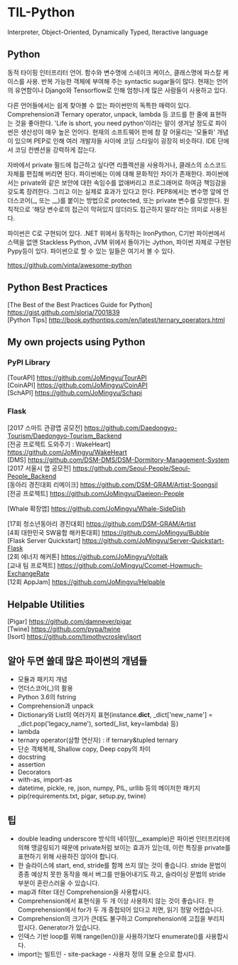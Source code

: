 # TIL-Python
Interpreter, Object-Oriented, Dynamically Typed, Iteractive language

## Python
동적 타이핑 인터프리터 언어. 함수와 변수명에 스네이크 케이스, 클래스명에 파스칼 케이스를 사용. 반복 가능한 객체에 부여해 주는 syntactic sugar들이 많다. 현재는 언어의 유연함이나 Django와 Tensorflow로 인해 엄청나게 많은 사람들이 사용하고 있다.

다른 언어들에서는 쉽게 찾아볼 수 없는 파이썬만의 독특한 매력이 있다. Comprehension과 Ternary operator, unpack, lambda 등 코드를 한 줄에 표현하는 것을 좋아한다. 'Life is short, you need python'이라는 말이 생겨날 정도로 파이썬은 생산성이 매우 높은 언어다. 현재의 소프트웨어 판에 참 잘 어울리는 '모듈화' 개념이 있으며 PEP로 인해 여러 개발자들 사이에 코딩 스타일이 굉장히 비슷하다. IDE 단에서 코딩 컨벤션을 강력하게 잡는다.

자바에서 private 필드에 접근하고 싶다면 리플렉션을 사용하거나, 클래스의 소스코드 자체를 편집해 버리면 된다. 파이썬에는 이에 대해 문화적인 차이가 존재한다. 파이썬에서는 private와 같은 보안에 대한 속임수를 없애버리고 프로그래머로 하여금 책임감을 갖도록 장려한다. 그리고 이는 실제로 효과가 있다고 한다. PEP8에서는 변수명 앞에 언더스코어(_, 또는 __)를 붙이는 방법으로 protected, 또는 private 변수를 모방한다. 원칙적으로 '해당 변수로의 접근이 막혀있지 않더라도 접근하지 말라'라는 의미로 사용된다.

파이썬은 C로 구현되어 있다. .NET 위에서 동작하는 IronPython, C기반 파이썬에서 스택을 없앤 Stackless Python, JVM 위에서 돌아가는 Jython, 파이썬 자체로 구현된 Pypy등이 있다. 파이썬으로 할 수 있는 일들은 여기서 볼 수 있다.

<https://github.com/vinta/awesome-python>

## Python Best Practices
[The Best of the Best Practices Guide for Python] <https://gist.github.com/sloria/7001839>  
[Python Tips] <http://book.pythontips.com/en/latest/ternary_operators.html>

## My own projects using Python
### PyPI Library
[TourAPI] <https://github.com/JoMingyu/TourAPI>  
[CoinAPI] <https://github.com/JoMingyu/CoinAPI>  
[SchAPI] <https://github.com/JoMingyu/Schapi>  

### Flask
[2017 스마트 관광앱 공모전] <https://github.com/Daedongyo-Tourism/Daedongyo-Tourism_Backend>  
[전공 프로젝트 도와주기 : WakeHeart] <https://github.com/JoMingyu/WakeHeart>  
[DMS] <https://github.com/DSM-DMS/DSM-Dormitory-Management-System>  
[2017 서울시 앱 공모전] <https://github.com/Seoul-People/Seoul-People_Backend>  
[동아리 경진대회 리메이크] <https://github.com/DSM-GRAM/Artist-Soongsil>  
[전공 프로젝트] <https://github.com/JoMingyu/Daejeon-People>

[Whale 확장앱] <https://github.com/JoMingyu/Whale-SideDish>

[17회 청소년동아리 경진대회] <https://github.com/DSM-GRAM/Artist>  
[4회 대한민국 SW융합 해카톤대회] <https://github.com/JoMingyu/Bubble>  
[Flask Server Quickstart] <https://github.com/JoMingyu/Server-Quickstart-Flask>  
[2회 에너지 해커톤] <https://github.com/JoMingyu/Voltalk>  
[교내 팀 프로젝트] <https://github.com/JoMingyu/Ccomet-Howmuch-ExchangeRate>  
[12회 AppJam] <https://github.com/JoMingyu/Helpable>

## Helpable Utilities
[Pigar] <https://github.com/damnever/pigar>  
[Twine] <https://github.com/pypa/twine>  
[Isort] <https://github.com/timothycrosley/isort>

## 알아 두면 쓸데 많은 파이썬의 개념들
- 모듈과 패키지 개념
- 언더스코어(_)의 활용
- Python 3.6의 fstring
- Comprehension과 unpack
- Dictionary와 List의 여러가지 표현(instance.__dict__, _dict['new_name'] = _dict.pop('legacy_name'), sorted(_list, key=lambda) 등)
- lambda
- ternary operator(삼항 연산자) : if ternary&tupled ternary
- 단순 객체복제, Shallow copy, Deep copy의 차이
- docstring
- assertion
- Decorators
- with-as, import-as
- datetime, pickle, re, json, numpy, PIL, urllib 등의 메이저한 패키지
- pip(requirements.txt, pigar, setup.py, twine)

## 팁
- double leading underscore 방식의 네이밍(__example)은 파이썬 인터프리터에 의해 맹글링되기 때문에 private처럼 보이는 효과가 있는데, 이런 특징을 private를 표현하기 위해 사용하진 않아야 합니다.
- 한 슬라이스에 start, end, stride를 함께 쓰지 않는 것이 좋습니다. stride 문법이 종종 예상치 못한 동작을 해서 버그를 만들어내기도 하고, 슬라이싱 문법의 stride 부분이 혼란스러울 수 있습니다.
- map과 filter 대신 Comprehension을 사용합시다.
- Comprehension에서 표현식을 두 개 이상 사용하지 않는 것이 좋습니다. 한 Comprehension에서 for가 두 개 중첩되어 있다고 치면, 읽기 정말 어렵습니다.
- Comprehension의 크기가 큰데도 불구하고 Comprehension에 고집을 부리지 맙시다. Generator가 있습니다.
- 인덱스 기반 loop를 위해 range(len())을 사용하기보다 enumerate()를 사용합시다.
- import는 빌트인 - site-package - 사용자 정의 모듈 순으로 합시다.
